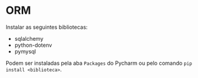 # ORM

Instalar as seguintes bibliotecas:
* sqlalchemy
* python-dotenv
* pymysql

Podem ser instaladas pela aba `Packages` do Pycharm ou pelo comando `pip install <biblioteca>`.